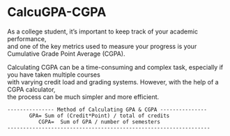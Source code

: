 # CalcuGPA-CGPA
As a college student, it’s important to keep track of your academic performance,  
and one of the key metrics used to measure your progress is your Cumulative Grade Point Average (CGPA).  
    
Calculating CGPA can be a time-consuming and complex task, especially if you have taken multiple courses  
with varying credit load and grading systems. However, with the help of a CGPA calculator,  
the process can be much simpler and more efficient.  
  
    --------------- Method of Calculating GPA & CGPA ---------------  
           GPA= Sum of (Credit*Point) / total of credits    
              CGPA=  Sum of GPA / number of semesters    
    -----------------------------------------------------------------  
